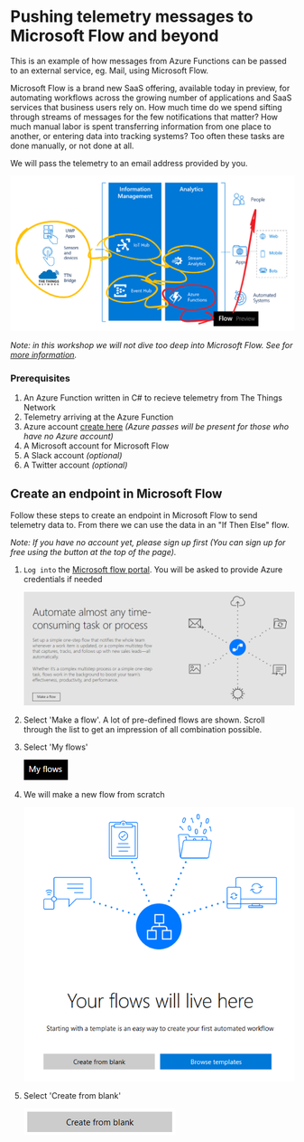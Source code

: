 # Pushing telemetry messages to Microsoft Flow and beyond

This is an example of how messages from Azure Functions can be passed to an external service, eg. Mail, using Microsoft Flow. 

Microsoft Flow is a brand new SaaS offering, available today in preview, for automating workflows across the growing number of applications and SaaS services that business users rely on. How much time do we spend sifting through streams of messages for the few notifications that matter? How much manual labor is spent transferring information from one place to another, or entering data into tracking systems? Too often these tasks are done manually, or not done at all.

We will pass the telemetry to an email address provided by you.

![alt tag](img/arch/flow-overview.png)

*Note: in this workshop we will not dive too deep into Microsoft Flow. See for [more information](https://flow.microsoft.com/).*

### Prerequisites

1. An Azure Function written in C# to recieve telemetry from The Things Network
2. Telemetry arriving at the Azure Function
3. Azure account [create here](https://azure.microsoft.com/en-us/free/) _(Azure passes will be present for those who have no Azure account)_
4. A Microsoft account for Microsoft Flow
5. A Slack account _(optional)_
6. A Twitter account _(optional)_

## Create an endpoint in Microsoft Flow

Follow these steps to create an endpoint in Microsoft Flow to send telemetry data to. From there we can use the data in an "If Then Else" flow.

*Note: If you have no account yet, please sign up first (You can sign up for free using the button at the top of the page).*

1. `Log into` the [Microsoft flow portal](https://flow.microsoft.com/). You will be asked to provide Azure credentials if needed

    ![alt tag](img/flow-introduction.png)

2. Select 'Make a flow'. A lot of pre-defined flows are shown. Scroll through the list to get an impression of all combination possible.
3. Select 'My flows'

    ![alt tag](img/flow-portal-my-flows.png)

4. We will make a new flow from scratch

    ![alt tag](img/flow-my-flows-create.png)

5. Select 'Create from blank' 

    ![alt tag](img/flow-portal-create-from-blank.png)


